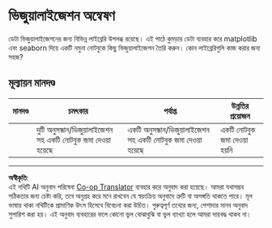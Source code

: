 <!--
CO_OP_TRANSLATOR_METADATA:
{
  "original_hash": "4485a1ed4dd1b5647365e3d87456515d",
  "translation_date": "2025-08-29T20:37:11+00:00",
  "source_file": "2-Regression/2-Data/assignment.md",
  "language_code": "bn"
}
-->
# ভিজুয়ালাইজেশন অন্বেষণ

ডেটা ভিজুয়ালাইজেশনের জন্য বিভিন্ন লাইব্রেরি উপলব্ধ রয়েছে। এই পাঠে কুমড়ার ডেটা ব্যবহার করে matplotlib এবং seaborn দিয়ে একটি নমুনা নোটবুকে কিছু ভিজুয়ালাইজেশন তৈরি করুন। কোন লাইব্রেরিগুলি কাজ করার জন্য সহজ?

## মূল্যায়ন মানদণ্ড

| মানদণ্ড | চমৎকার | পর্যাপ্ত | উন্নতির প্রয়োজন |
| -------- | --------- | -------- | ----------------- |
|          | দুটি অনুসন্ধান/ভিজুয়ালাইজেশন সহ একটি নোটবুক জমা দেওয়া হয়েছে         |   একটি অনুসন্ধান/ভিজুয়ালাইজেশন সহ একটি নোটবুক জমা দেওয়া হয়েছে       |  একটি নোটবুক জমা দেওয়া হয়নি                 |

---

**অস্বীকৃতি**:  
এই নথিটি AI অনুবাদ পরিষেবা [Co-op Translator](https://github.com/Azure/co-op-translator) ব্যবহার করে অনুবাদ করা হয়েছে। আমরা যথাসম্ভব সঠিকতার জন্য চেষ্টা করি, তবে অনুগ্রহ করে মনে রাখবেন যে স্বয়ংক্রিয় অনুবাদে ত্রুটি বা অসঙ্গতি থাকতে পারে। মূল ভাষায় থাকা নথিটিকে প্রামাণিক উৎস হিসেবে বিবেচনা করা উচিত। গুরুত্বপূর্ণ তথ্যের জন্য, পেশাদার মানব অনুবাদ সুপারিশ করা হয়। এই অনুবাদ ব্যবহারের ফলে কোনো ভুল বোঝাবুঝি বা ভুল ব্যাখ্যা হলে আমরা দায়বদ্ধ থাকব না।